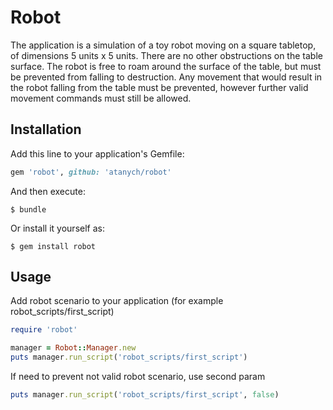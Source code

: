 # Robot

The application is a simulation of a toy robot moving on a square tabletop, of dimensions 5 units x 5 units. There are no other obstructions on the table surface. The robot is free to roam around the surface of the table, but must be prevented from falling to destruction. Any movement that would result in the robot falling from the table must be prevented, however further valid movement commands must still be allowed.


## Installation

Add this line to your application's Gemfile:

```ruby
gem 'robot', github: 'atanych/robot'
```

And then execute:

    $ bundle

Or install it yourself as:

    $ gem install robot

## Usage
Add robot scenario to your application (for example robot_scripts/first_script)

```ruby
require 'robot'

manager = Robot::Manager.new
puts manager.run_script('robot_scripts/first_script')
```

If need to prevent not valid robot scenario, use second param
```ruby
puts manager.run_script('robot_scripts/first_script', false)
```